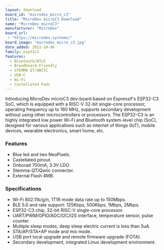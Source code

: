 ```yaml
---
layout: download
board_id: "microdev_micro_c3"
title: "MicroDev microC3 Download"
name: "MicroDev microC3"
manufacturer: "MicroDev"
board_url:
 - "https://microdev.systems/"
board_image: "microdev_micro_c3.jpg"
date_added: 2021-10-06
family: esp32c3
features:
  - Bluetooth/BTLE
  - Breadboard-Friendly
  - STEMMA QT/QWIIC
  - USB-C
  - Wi-Fi
  - Castellated Pads
---
```


Introducing MicroDev microC3 dev-board based on Espressif's ESP32-C3 SoC, which is equipped with a RISC-V 32-bit single-core processor, operating frequency up to 160 MHz, supports secondary development without using other microcontrollers or processors. The ESP32-C3 is an highly integrated low power Wi-Fi and Bluetooth system-level chip (SoC), designed for various applications such as internet of things (IoT), mobile devices, wearable electronics, smart home, etc.

### Features

- Blue led and two NeoPixels.
- Castellated pinout.
- Onborad 700mA, 3.3V LDO.
- Stemma-QT/Qwiic connector.
- External Flash 4MB.

### Specifications

- Wi-Fi 802.11b/g/n, 1T1R mode data rate up to 150Mbps.
- BLE 5.0 and rate support: 125Kbps, 500Kbps, 1Mbps, 2Mbps.
- ESP32-C3 chip, 32-bit RISC-V single-core processor.
- UART/PWM/GPIO/ADC/I2C/I2S interface, temperature sensor, pulse counter.
- Multiple sleep modes, deep sleep electric current is less than 5uA.
- STA/AP/STA+AP mode and mix mode.
- USB port local upgrade and remote firmware upgrade (FOTA).
- Secondary development, integrated Linux development environment.
